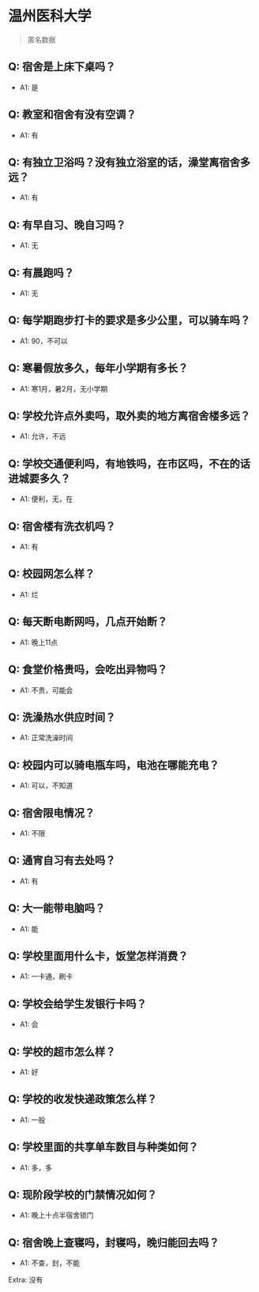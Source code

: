 # 温州医科大学

> 匿名数据

## Q: 宿舍是上床下桌吗？

- A1: 是

## Q: 教室和宿舍有没有空调？

- A1: 有

## Q: 有独立卫浴吗？没有独立浴室的话，澡堂离宿舍多远？

- A1: 有

## Q: 有早自习、晚自习吗？

- A1: 无

## Q: 有晨跑吗？

- A1: 无

## Q: 每学期跑步打卡的要求是多少公里，可以骑车吗？

- A1: 90，不可以

## Q: 寒暑假放多久，每年小学期有多长？

- A1: 寒1月，暑2月，无小学期

## Q: 学校允许点外卖吗，取外卖的地方离宿舍楼多远？

- A1: 允许，不远

## Q: 学校交通便利吗，有地铁吗，在市区吗，不在的话进城要多久？

- A1: 便利，无，在

## Q: 宿舍楼有洗衣机吗？

- A1: 有

## Q: 校园网怎么样？

- A1: 烂

## Q: 每天断电断网吗，几点开始断？

- A1: 晚上11点

## Q: 食堂价格贵吗，会吃出异物吗？

- A1: 不贵，可能会

## Q: 洗澡热水供应时间？

- A1: 正常洗澡时间

## Q: 校园内可以骑电瓶车吗，电池在哪能充电？

- A1: 可以，不知道

## Q: 宿舍限电情况？

- A1: 不限

## Q: 通宵自习有去处吗？

- A1: 有

## Q: 大一能带电脑吗？

- A1: 能

## Q: 学校里面用什么卡，饭堂怎样消费？

- A1: 一卡通，刷卡

## Q: 学校会给学生发银行卡吗？

- A1: 会

## Q: 学校的超市怎么样？

- A1: 好

## Q: 学校的收发快递政策怎么样？

- A1: 一般

## Q: 学校里面的共享单车数目与种类如何？

- A1: 多，多

## Q: 现阶段学校的门禁情况如何？

- A1: 晚上十点半宿舍锁门

## Q: 宿舍晚上查寝吗，封寝吗，晚归能回去吗？

- A1: 不查，封，不能

Extra: 没有